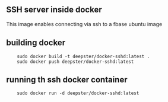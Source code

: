 ## SSH server inside docker

This image enables connecting via ssh to a fbase ubuntu image

## building docker

```
    sudo docker build -t deepster/docker-sshd:latest .
    sudo docker push deepster/docker-sshd:latest 
```


## running th ssh docker container

```
    sudo docker run -d deepster/docker-sshd:latest
```
